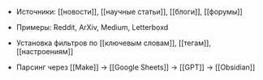 - Источники: [[новости]], [[научные статьи]], [[блоги]], [[форумы]]
    
- Примеры: Reddit, ArXiv, Medium, Letterboxd
    
- Установка фильтров по [[ключевым словам]], [[тегам]], [[настроениям]]
    
- Парсинг через [[Make]] → [[Google Sheets]] → [[GPT]] → [[Obsidian]]